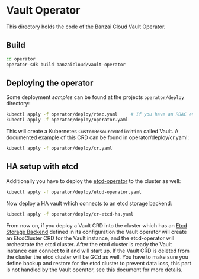 # Vault Operator

This directory holds the code of the Banzai Cloud Vault Operator.

## Build

```bash
cd operator
operator-sdk build banzaicloud/vault-operator
```

## Deploying the operator

Some deployment *samples* can be found at the projects `operator/deploy` directory:

```bash
kubectl apply -f operator/deploy/rbac.yaml     # If you have an RBAC enabled cluster
kubectl apply -f operator/deploy/operator.yaml
```

This will create a Kubernetes `CustomResourceDefinition` called Vault. A documented example of this CRD can be found in operator/deploy/cr.yaml:

```bash
kubectl apply -f operator/deploy/cr.yaml
```

## HA setup with etcd

Additionally you have to deploy the [etcd-operator](https://github.com/coreos/etcd-operator) to the cluster as well:

```bash
kubectl apply -f operator/deploy/etcd-operator.yaml
```

Now deploy a HA vault which connects to an etcd storage backend:

```bash
kubectl apply -f operator/deploy/cr-etcd-ha.yaml
```

From now on, if you deploy a Vault CRD into the cluster which has an [Etcd Storage Backend](https://www.vaultproject.io/docs/configuration/storage/etcd.html) defined in its configuration the Vault operator will create an EtcdCluster CRD for the Vault instance, and the etcd-operator will orchestrate the etcd cluster. After the etcd cluster is ready the Vault instance can connect to it and will start up. If the Vault CRD is deleted from the cluster the etcd cluster will be GCd as well. You have to make sure you define backup and restore for the etcd cluster to prevent data loss, this part is not handled by the Vault operator, see [this](https://github.com/coreos/etcd-operator#backup-and-restore-an-etcd-cluster) document for more details.
